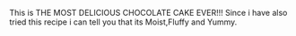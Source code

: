This is THE MOST DELICIOUS CHOCOLATE CAKE EVER!!! Since i have also tried this recipe i can tell you that its Moist,Fluffy and Yummy.
